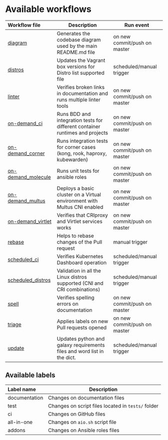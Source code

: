 # Available workflows

| Workflow file                                  | Description                                                                  | Run event                    |
| :--------------------------------------------- | ---------------------------------------------------------------------------- | ---------------------------- |
| [diagram](./diagram.yml)                       | Generates the codebase diagram used by the main README.md file               | on new commit/push on master |
| [distros](./distros.yml)                       | Updates the Vagrant box versions for Distro list supported file              | scheduled/manual trigger     |
| [linter](./linter.yml)                         | Verifies broken links in documentation and runs multiple linter tools        | on new commit/push on master |
| [on-demand_ci](./on-demand_ci.yml)             | Runs BDD and integration tests for different container runtimes and projects | on new commit/push on master |
| [on-demand_corner](./on-demand_corner.yml)     | Runs integration tests for corner cases (kong, rook, haproxy, kubewarden)    | on new commit/push on master |
| [on-demand_molecule](./on-demand_molecule.yml) | Runs unit tests for ansible roles                                            | on new commit/push on master |
| [on-demand_multus](./on-demand_multus.yml)     | Deploys a basic cluster on a Virtual environment with Multus CNI enabled     | on new commit/push on master |
| [on-demand_virtlet](./on-demand_virtlet.yml)   | Verifies that CRIproxy and Virtlet services works                            | on new commit/push on master |
| [rebase](./rebase.yml)                         | Helps to rebase changes of the Pull request                                  | manual trigger               |
| [scheduled_ci](./scheduled_ci.yml)             | Verifies Kubernetes Dashboard operation                                      | scheduled/manual trigger     |
| [scheduled_distros](./scheduled_distros.yml)   | Validation in all the Linux distros supported (CNI and CRI combinations)     | scheduled/manual trigger     |
| [spell](./spell.yml)                           | Verifies spelling errors on documentation                                    | on new commit/push on master |
| [triage](./triage.yml)                         | Applies labels on new Pull requests opened                                   | on new commit/push on master |
| [update](./update.yml)                         | Updates python and galaxy requirements files and word list in the dict.      | scheduled/manual trigger     |

## Available labels

| Label name    | Description                                        |
| :-------------|----------------------------------------------------|
| documentation | Changes on documentation files                     |
| test          | Changes on script files located in `tests/` folder |
| ci            | Changes on GitHub files                            |
| all-in-one    | Changes on `aio.sh` script file                    |
| addons        | Changes on Ansible roles files                     |

